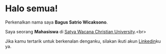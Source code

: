 # Halo semua! 

Perkenalkan nama saya **Bagus Satrio Wicaksono**.<br>

Saya seorang **Mahasiswa** di [Satya Wacana Christian University]([https://www.dicoding.com/](https://www.bing.com/search?pglt=299&q=uksw&cvid=b4f58124d18c4bdda68ad52f4f06a0ac&gs_lcrp=EgRlZGdlKgYIABBFGDkyBggAEEUYOTIGCAEQRRg9MgYIAhBFGDwyBggDEEUYPDIGCAQQRRg8MgYIBRBFGDzSAQgyMTY2ajBqMagCALACAA&FORM=ANNTA1&adppc=EDGEDBB&PC=EDGEDBB)).<br>

Jika kamu tertarik untuk berkenalan denganku, silakan ikuti akun [Linkedin](https://www.linkedin.com/in/satss101/)ku ya.
